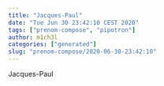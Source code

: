 ```yaml
---
title: "Jacques-Paul"
date: "Tue Jun 30 23:42:10 CEST 2020"
tags: ["prenom-compose", "pipotron"]
author: m1ch3l
categories: ["generated"]
slug: "prenom-compose/2020-06-30-23:42:10"
---
```


Jacques-Paul
